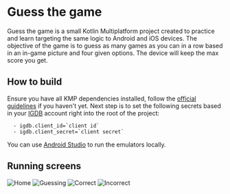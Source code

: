 # Guess the game

Guess the game is a small Kotlin Multiplatform project created to practice and learn targeting the same logic to Android and iOS devices.
The objective of the game is to guess as many games as you can in a row based in an in-game picture and four given options.
The device will keep the max score you get.

## How to build

Ensure you have all KMP dependencies installed, follow the [official guidelines](https://www.jetbrains.com/help/kotlin-multiplatform-dev/multiplatform-setup.html) if you haven't yet.
Next step is to set the following secrets based in your [IGDB](https://api-docs.igdb.com/#getting-started) account right into the root of the project:

```local.properties
  - igdb.client_id=`client id`
  - igdb.client_secret=`client secret`
```

You can use [Android Studio](https://developer.android.com/studio) to run the emulators locally.

## Running screens
![Home](public/home.png)
![Guessing](public/guessing.png)
![Correct](public/correct.png)
![Incorrect](public/incorrect.png)